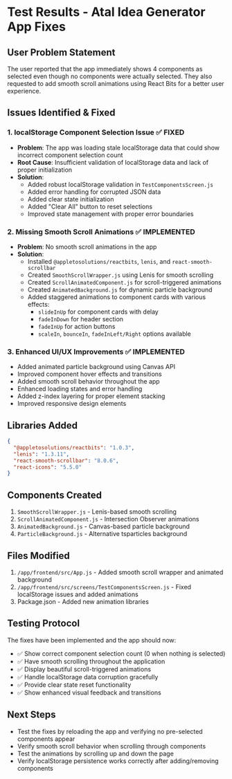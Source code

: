 # Test Results - Atal Idea Generator App Fixes

## User Problem Statement
The user reported that the app immediately shows 4 components as selected even though no components were actually selected. They also requested to add smooth scroll animations using React Bits for a better user experience.

## Issues Identified & Fixed

### 1. **localStorage Component Selection Issue** ✅ FIXED
- **Problem**: The app was loading stale localStorage data that could show incorrect component selection count
- **Root Cause**: Insufficient validation of localStorage data and lack of proper initialization
- **Solution**: 
  - Added robust localStorage validation in `TestComponentsScreen.js`
  - Added error handling for corrupted JSON data
  - Added clear state initialization
  - Added "Clear All" button to reset selections
  - Improved state management with proper error boundaries

### 2. **Missing Smooth Scroll Animations** ✅ IMPLEMENTED
- **Problem**: No smooth scroll animations in the app
- **Solution**:
  - Installed `@appletosolutions/reactbits`, `lenis`, and `react-smooth-scrollbar`
  - Created `SmoothScrollWrapper.js` using Lenis for smooth scrolling
  - Created `ScrollAnimatedComponent.js` for scroll-triggered animations
  - Created `AnimatedBackground.js` for dynamic particle background
  - Added staggered animations to component cards with various effects:
    - `slideInUp` for component cards with delay
    - `fadeInDown` for header section
    - `fadeInUp` for action buttons
    - `scaleIn`, `bounceIn`, `fadeInLeft/Right` options available

### 3. **Enhanced UI/UX Improvements** ✅ IMPLEMENTED
- Added animated particle background using Canvas API
- Improved component hover effects and transitions
- Added smooth scroll behavior throughout the app
- Enhanced loading states and error handling
- Added z-index layering for proper element stacking
- Improved responsive design elements

## Libraries Added
```json
{
  "@appletosolutions/reactbits": "1.0.3",
  "lenis": "1.3.11", 
  "react-smooth-scrollbar": "8.0.6",
  "react-icons": "5.5.0"
}
```

## Components Created
1. `SmoothScrollWrapper.js` - Lenis-based smooth scrolling
2. `ScrollAnimatedComponent.js` - Intersection Observer animations  
3. `AnimatedBackground.js` - Canvas-based particle background
4. `ParticleBackground.js` - Alternative tsparticles background

## Files Modified
1. `/app/frontend/src/App.js` - Added smooth scroll wrapper and animated background
2. `/app/frontend/src/screens/TestComponentsScreen.js` - Fixed localStorage issues and added animations
3. Package.json - Added new animation libraries

## Testing Protocol
The fixes have been implemented and the app should now:
- ✅ Show correct component selection count (0 when nothing is selected)
- ✅ Have smooth scrolling throughout the application
- ✅ Display beautiful scroll-triggered animations
- ✅ Handle localStorage data corruption gracefully
- ✅ Provide clear state reset functionality
- ✅ Show enhanced visual feedback and transitions

## Next Steps
- Test the fixes by reloading the app and verifying no pre-selected components appear
- Verify smooth scroll behavior when scrolling through components
- Test the animations by scrolling up and down the page
- Verify localStorage persistence works correctly after adding/removing components